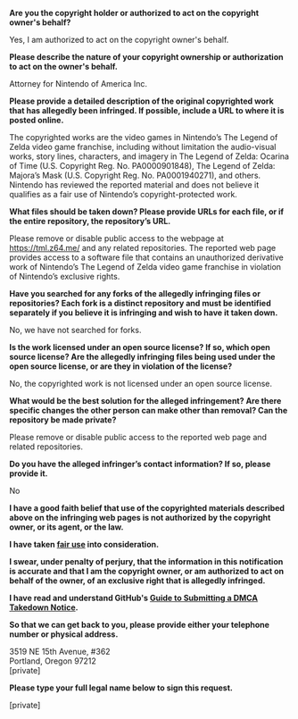 **Are you the copyright holder or authorized to act on the copyright owner's behalf?**    
  
Yes, I am authorized to act on the copyright owner's behalf.  
  
**Please describe the nature of your copyright ownership or authorization to act on the owner's behalf.**    
  
Attorney for Nintendo of America Inc.  
  
**Please provide a detailed description of the original copyrighted work that has allegedly been infringed. If possible, include a URL to where it is posted online.**    
  
The copyrighted works are the video games in Nintendo’s The Legend of Zelda video game franchise, including without limitation the audio-visual works, story lines, characters, and imagery in The Legend of Zelda: Ocarina of Time (U.S. Copyright Reg. No. PA0000901848), The Legend of Zelda: Majora’s Mask (U.S. Copyright Reg. No. PA0001940271), and others. Nintendo has reviewed the reported material and does not believe it qualifies as a fair use of Nintendo’s copyright-protected work.  
  
**What files should be taken down? Please provide URLs for each file, or if the entire repository, the repository’s URL.**    
  
Please remove or disable public access to the webpage at https://tml.z64.me/ and any related repositories. The reported web page provides access to a software file that contains an unauthorized derivative work of Nintendo’s The Legend of Zelda video game franchise in violation of Nintendo’s exclusive rights.  
  
**Have you searched for any forks of the allegedly infringing files or repositories? Each fork is a distinct repository and must be identified separately if you believe it is infringing and wish to have it taken down.**    
  
No, we have not searched for forks.  
  
**Is the work licensed under an open source license? If so, which open source license? Are the allegedly infringing files being used under the open source license, or are they in violation of the license?**    
  
No, the copyrighted work is not licensed under an open source license.  
  
**What would be the best solution for the alleged infringement? Are there specific changes the other person can make other than removal? Can the repository be made private?**    
  
Please remove or disable public access to the reported web page and related repositories.  
  
**Do you have the alleged infringer’s contact information? If so, please provide it.**    
  
No  
  
**I have a good faith belief that use of the copyrighted materials described above on the infringing web pages is not authorized by the copyright owner, or its agent, or the law.**    
  
**I have taken <a href="https://www.lumendatabase.org/topics/22">fair use</a> into consideration.**    
  
**I swear, under penalty of perjury, that the information in this notification is accurate and that I am the copyright owner, or am authorized to act on behalf of the owner, of an exclusive right that is allegedly infringed.**    
  
**I have read and understand GitHub's <a href="https://docs.github.com/articles/guide-to-submitting-a-dmca-takedown-notice/">Guide to Submitting a DMCA Takedown Notice</a>.**    
  
**So that we can get back to you, please provide either your telephone number or physical address.**    
  
3519 NE 15th Avenue, #362    
Portland, Oregon 97212  
[private]   
  
**Please type your full legal name below to sign this request.**    
  
[private]  
